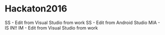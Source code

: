 # Hackaton2016
SS - Edit from Visual Studio from work
SS - Edit from Android Studio
MIA - IS IN!!
IM - Edit from Visual Studio from work

